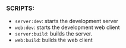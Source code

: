 ### SCRIPTS:
- `server:dev`: starts the development server
- `web:dev`: starts the development web client
- `server:build`: builds the server.
- `web:build`: builds the web client